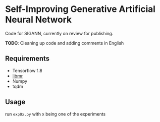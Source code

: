 # Self-Improving Generative Artificial Neural Network

Code for SIGANN, currently on review for publishing.

**TODO**: Cleaning up code and adding comments in English

## Requirements
* Tensorflow 1.8
* [libmr](https://github.com/Vastlab/libMR)
* Numpy
* tqdm

## Usage
run `exp0x.py` with x being one of the experiments

